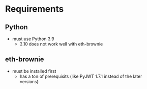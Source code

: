 # Requirements

## Python
- must use Python 3.9
    - 3.10 does not work well with eth-brownie

## eth-brownie
- must be installed first
    - has a ton of prerequisits (like PyJWT 1.7.1 instead of the later versions)
